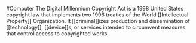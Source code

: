 #Computer 
The Digital Millennium Copyright Act is a 1998 United States copyright law that implements two 1996 treaties of the World [[Intellectual Property]] Organization. It [[criminal]]izes production and dissemination of [[technology]], [[device]]s, or services intended to circumvent measures that control access to copyrighted works.